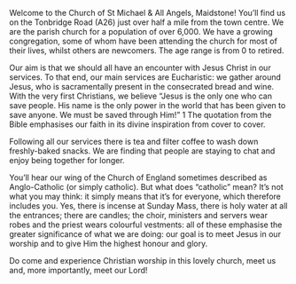 ---
---

Welcome to the Church of St Michael & All Angels, Maidstone!  You’ll find us on the Tonbridge Road (A26) just over half a mile from the town centre.  We are the parish church for a population of over 6,000.  We have a growing congregation, some of whom have been attending the church for most of their lives, whilst others are newcomers.  The age range is from 0 to retired.

Our aim is that we should all have an encounter with Jesus Christ in our services.  To that end, our main services are Eucharistic: we gather around Jesus, who is sacramentally present in the consecrated bread and wine.  With the very first Christians, we believe “Jesus is the only one who can save people.  His name is the only power in the world that has been given to save anyone. We must be saved through Him!” 1  The quotation from the Bible emphasises our faith in its divine inspiration from cover to cover.

Following all our services there is tea and filter coffee to wash down freshly-baked snacks.  We are finding that people are staying to chat and enjoy being together for longer.

You’ll hear our wing of the Church of England sometimes described as Anglo-Catholic (or simply catholic).  But what does “catholic” mean?  It’s not what you may think: it simply means that it’s for everyone, which therefore includes you.  Yes, there is incense at Sunday Mass, there is holy water at all the entrances; there are candles; the choir, ministers and servers wear robes and the priest wears colourful vestments:  all of these emphasise the greater significance of what we are doing: our goal is to meet Jesus in our worship and to give Him the highest honour and glory.

Do come and experience Christian worship in this lovely church, meet us and, more importantly, meet our Lord!


